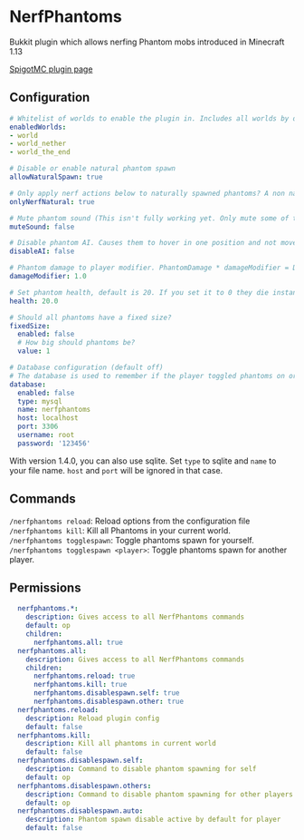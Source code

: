 # NerfPhantoms
Bukkit plugin which allows nerfing Phantom mobs introduced in Minecraft 1.13

[SpigotMC plugin page](https://www.spigotmc.org/resources/nerfphantoms.59218/)

## Configuration
``` yaml
# Whitelist of worlds to enable the plugin in. Includes all worlds by default
enabledWorlds:
- world
- world_nether
- world_the_end

# Disable or enable natural phantom spawn
allowNaturalSpawn: true

# Only apply nerf actions below to naturally spawned phantoms? A non natural spawn would be a spawnegg
onlyNerfNatural: true

# Mute phantom sound (This isn't fully working yet. Only mute some of the phantom sounds)
muteSound: false

# Disable phantom AI. Causes them to hover in one position and not move.
disableAI: false

# Phantom damage to player modifier. PhantomDamage * damageModifier = Damage to player
damageModifier: 1.0

# Set phantom health, default is 20. If you set it to 0 they die instantly.
health: 20.0

# Should all phantoms have a fixed size?
fixedSize:
  enabled: false
  # How big should phantoms be?
  value: 1

# Database configuration (default off)
# The database is used to remember if the player toggled phantoms on or off.
database:
  enabled: false
  type: mysql
  name: nerfphantoms
  host: localhost
  port: 3306
  username: root
  password: '123456'
```

With version 1.4.0, you can also use sqlite. Set `type` to sqlite and `name` to your file name. `host` and `port` will be ignored in that case.

## Commands
`/nerfphantoms reload`: Reload options from the configuration file\
`/nerfphantoms kill`: Kill all Phantoms in your current world.\
`/nerfphantoms togglespawn`: Toggle phantoms spawn for yourself.\
`/nerfphantoms togglespawn <player>`: Toggle phantoms spawn for another player.

## Permissions
``` yaml
  nerfphantoms.*:
    description: Gives access to all NerfPhantoms commands
    default: op
    children:
      nerfphantoms.all: true
  nerfphantoms.all:
    description: Gives access to all NerfPhantoms commands
    children:
      nerfphantoms.reload: true
      nerfphantoms.kill: true
      nerfphantoms.disablespawn.self: true
      nerfphantoms.disablespawn.other: true
  nerfphantoms.reload:
    description: Reload plugin config
    default: false
  nerfphantoms.kill:
    description: Kill all phantoms in current world
    default: false
  nerfphantoms.disablespawn.self:
    description: Command to disable phantom spawning for self
    default: op
  nerfphantoms.disablespawn.others:
    description: Command to disable phantom spawning for other players
    default: op
  nerfphantoms.disablespawn.auto:
    description: Phantom spawn disable active by default for player
    default: false
```
